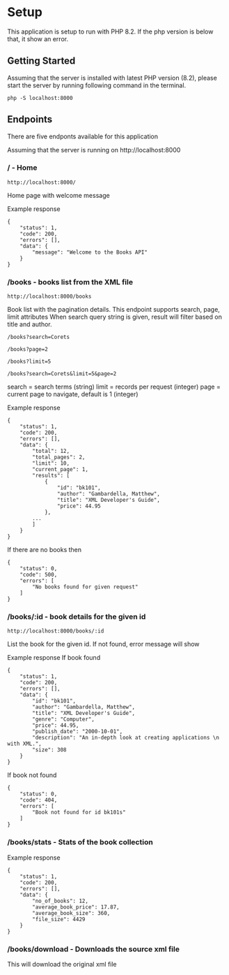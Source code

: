 # Setup
This application is setup to run with PHP 8.2. If the php version is below that, it show an error.

## Getting Started

Assuming that the server is installed with latest PHP version (8.2), please start the server by running following command in the terminal.

```
php -S localhost:8000
```

## Endpoints

There are five endponts available for this application

Assuming that the server is running on http://localhost:8000

### / - Home
```
http://localhost:8000/
```
Home page with welcome message

Example response 
```
{
    "status": 1,
    "code": 200,
    "errors": [],
    "data": {
        "message": "Welcome to the Books API"
    }
}
```

### /books - books list from the XML file
```
http://localhost:8000/books
```
Book list with the pagination details. This endpoint supports search, page, limit attributes
When search query string is given, result will filter based on title and author.

```
/books?search=Corets
```

```
/books?page=2
```

```
/books?limit=5
```

```
/books?search=Corets&limit=5&page=2
```

search = search terms (string)
limit = records per request (integer)
page = current page to navigate, default is 1 (integer)

Example response 
```
{
    "status": 1,
    "code": 200,
    "errors": [],
    "data": {
        "total": 12,
        "total_pages": 2,
        "limit": 10,
        "current_page": 1,
        "results": [
            {
                "id": "bk101",
                "author": "Gambardella, Matthew",
                "title": "XML Developer's Guide",
                "price": 44.95
            },
        ...
        ]
    }
}
```
If there are no books then
```
{
    "status": 0,
    "code": 500,
    "errors": [
        "No books found for given request"
    ]
}
```

### /books/:id - book details for the given id
```
http://localhost:8000/books/:id 
```
List the book for the given id. If not found, error message will show 

Example response 
If book found
```
{
    "status": 1,
    "code": 200,
    "errors": [],
    "data": {
        "id": "bk101",
        "author": "Gambardella, Matthew",
        "title": "XML Developer's Guide",
        "genre": "Computer",
        "price": 44.95,
        "publish_date": "2000-10-01",
        "description": "An in-depth look at creating applications \n      with XML.",
        "size": 308
    }
}
```

If book not found
```
{
    "status": 0,
    "code": 404,
    "errors": [
        "Book not found for id bk101s"
    ]
}
```

### /books/stats - Stats of the book collection
Example response 
```
{
    "status": 1,
    "code": 200,
    "errors": [],
    "data": {
        "no_of_books": 12,
        "average_book_price": 17.87,
        "average_book_size": 360,
        "file_size": 4429
    }
}
```

### /books/download - Downloads the source xml file
This will download the original xml file